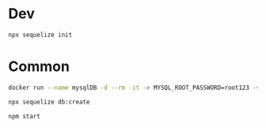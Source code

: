 # Dev
```bash
npx sequelize init
```

# Common
```bash
docker run --name mysqlDB -d --rm -it -e MYSQL_ROOT_PASSWORD=root123 -v ./mysql:/var/lib/mysql -p 3306:3306 mysql:latest
```

```bash
npx sequelize db:create
```

```bash
npm start
```
